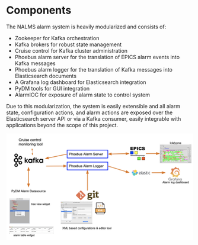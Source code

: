 # Components

The NALMS alarm system is heavily modularized and consists of:

* Zookeeper for Kafka  orchestration
* Kafka brokers for robust state management
* Cruise control for Kafka cluster administration
* Phoebus alarm server for the translation of EPICS alarm events into Kafka messages
* Phoebus alarm logger for the translation of Kafka messages into Elasticsearch documents
* A Grafana log dashboard for Elasticsearch integration
* PyDM tools for GUI integration
* AlarmIOC for exposure of alarm state to control system

Due to this modularization, the system is easily extensible and all alarm state, configuration actions, and alarm actions are exposed over the Elasticsearch server API or via a Kafka consumer, easily integrable with applications beyond the scope of this project.

![Components](img/components2.png)

